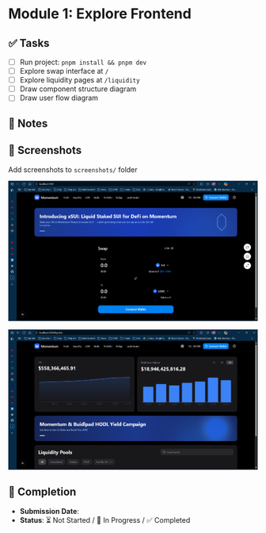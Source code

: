 # Module 1: Explore Frontend

## ✅ Tasks

- [ ] Run project: `pnpm install && pnpm dev`
- [ ] Explore swap interface at `/`
- [ ] Explore liquidity pages at `/liquidity`
- [ ] Draw component structure diagram
- [ ] Draw user flow diagram

## 📝 Notes



## 📸 Screenshots

Add screenshots to `screenshots/` folder

![Swap interface](./screenshots/pic1.png)

![Liquidity pages](./screenshots/pic2.png)

## 📅 Completion

- **Submission Date**: 
- **Status**: ⏳ Not Started / 🚧 In Progress / ✅ Completed
